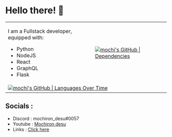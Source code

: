 
<body>
    <h1>Hello there! 👋</h1>
    <table>
        <tr>
            <td>
                <p>I am a Fullstack developer, equipped with:</p>
                <ul>
                    <li>Python</li>
                    <li>NodeJS</li>
                    <li>React</li>
                    <li>GraphQL</li>
                    <li>Flask</li>
                </ul>
            </td>
            <td>
                <a href="https://quira.sh?utm_source=widgets&utm_campaign=mochi">
                    <img src="https://stats.quira.sh/mochi/dependencies?theme=dark" alt="mochi's GitHub | Dependencies">
                </a>
            </td>
        </tr>
        <tr>
            <td colspan="2">
                <a href="https://quira.sh?utm_source=widgets&utm_campaign=mochi">
                    <img src="https://stats.quira.sh/mochi/languages-over-time?theme=dark" alt="mochi's GitHub | Languages Over Time">
                </a>
            </td>
        </tr>
    </table>
</body>




## Socials :
- Discord : mochiron_desu#0057
- Youtube : [Mochiron desu](https://www.youtube.com/c/MochironDesu)
- Links : [Click here](https://linktr.ee/mochiron_desu)
